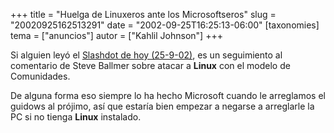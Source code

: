+++
title = "Huelga de Linuxeros ante los Microsoftseros"
slug = "20020925162513291"
date = "2002-09-25T16:25:13-06:00"
[taxonomies]
tema = ["anuncios"]
autor = ["Kahlil Johnson"]
+++

Si alguien leyó el [Slashdot de hoy
(25-9-02)](http://slashdot.org/articles/02/09/25/177234.shtml?tid=109),
es un seguimiento al comentario de Steve Ballmer sobre atacar a
**Linux** con el modelo de Comunidades.  
  
De alguna forma eso siempre lo ha hecho Microsoft cuando le arreglamos
el guidows al prójimo, así que estaría bien empezar a negarse a
arreglarle la PC si no tienga **Linux** instalado.

